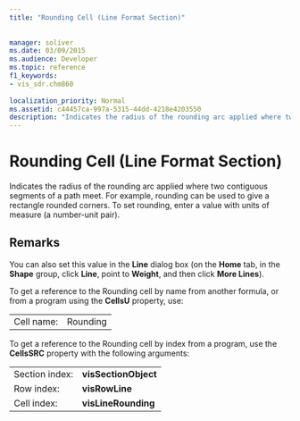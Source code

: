 ```yaml
---
title: "Rounding Cell (Line Format Section)"
 
 
manager: soliver
ms.date: 03/09/2015
ms.audience: Developer
ms.topic: reference
f1_keywords:
- vis_sdr.chm860
 
localization_priority: Normal
ms.assetid: c44457ca-997a-5315-44dd-4218e4203550
description: "Indicates the radius of the rounding arc applied where two contiguous segments of a path meet. For example, rounding can be used to give a rectangle rounded corners. To set rounding, enter a value with units of measure (a number-unit pair)."
---
```


# Rounding Cell (Line Format Section)

Indicates the radius of the rounding arc applied where two contiguous segments of a path meet. For example, rounding can be used to give a rectangle rounded corners. To set rounding, enter a value with units of measure (a number-unit pair).
  
## Remarks

You can also set this value in the **Line** dialog box (on the **Home** tab, in the **Shape** group, click **Line**, point to **Weight**, and then click **More Lines**).
  
To get a reference to the Rounding cell by name from another formula, or from a program using the **CellsU** property, use: 
  
|||
|:-----|:-----|
|Cell name:  <br/> |Rounding  <br/> |
   
To get a reference to the Rounding cell by index from a program, use the **CellsSRC** property with the following arguments: 
  
|||
|:-----|:-----|
|Section index:  <br/> |**visSectionObject** <br/> |
|Row index:  <br/> |**visRowLine** <br/> |
|Cell index:  <br/> |**visLineRounding** <br/> |
   

